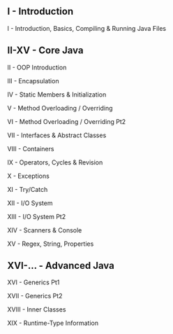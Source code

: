 ## I - Introduction
I - Introduction, Basics, Compiling & Running Java Files

## II-XV - Core Java
II - OOP Introduction

III - Encapsulation

IV - Static Members & Initialization

V - Method Overloading / Overriding

VI - Method Overloading / Overriding Pt2

VII - Interfaces & Abstract Classes

VIII - Containers

IX - Operators, Cycles & Revision

X - Exceptions

XI - Try/Catch

XII - I/O System

XIII - I/O System Pt2

XIV - Scanners & Console

XV - Regex, String, Properties

## XVI-... - Advanced Java
XVI - Generics Pt1

XVII - Generics Pt2

XVIII - Inner Classes

XIX - Runtime-Type Information
